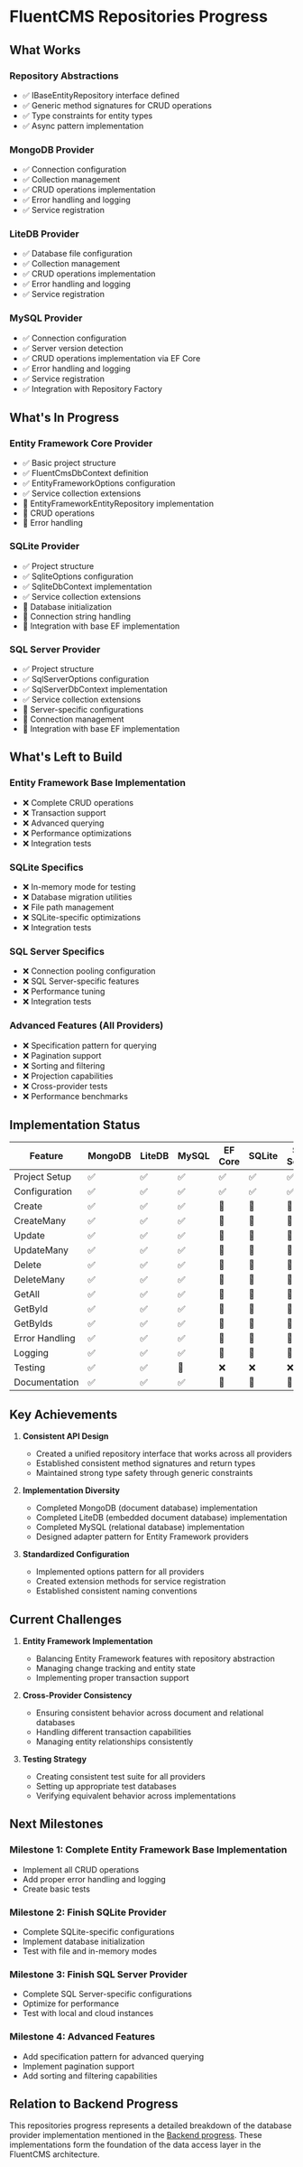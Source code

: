 # FluentCMS Repositories Progress

## What Works

### Repository Abstractions
- ✅ IBaseEntityRepository<TEntity> interface defined
- ✅ Generic method signatures for CRUD operations
- ✅ Type constraints for entity types
- ✅ Async pattern implementation

### MongoDB Provider
- ✅ Connection configuration
- ✅ Collection management
- ✅ CRUD operations implementation
- ✅ Error handling and logging
- ✅ Service registration

### LiteDB Provider
- ✅ Database file configuration
- ✅ Collection management
- ✅ CRUD operations implementation
- ✅ Error handling and logging
- ✅ Service registration

### MySQL Provider
- ✅ Connection configuration
- ✅ Server version detection
- ✅ CRUD operations implementation via EF Core
- ✅ Error handling and logging
- ✅ Service registration
- ✅ Integration with Repository Factory

## What's In Progress

### Entity Framework Core Provider
- ✅ Basic project structure
- ✅ FluentCmsDbContext definition
- ✅ EntityFrameworkOptions configuration
- ✅ Service collection extensions
- 🚧 EntityFrameworkEntityRepository<TEntity> implementation
- 🚧 CRUD operations
- 🚧 Error handling

### SQLite Provider
- ✅ Project structure
- ✅ SqliteOptions configuration
- ✅ SqliteDbContext implementation
- ✅ Service collection extensions
- 🚧 Database initialization
- 🚧 Connection string handling
- 🚧 Integration with base EF implementation

### SQL Server Provider
- ✅ Project structure
- ✅ SqlServerOptions configuration
- ✅ SqlServerDbContext implementation
- ✅ Service collection extensions
- 🚧 Server-specific configurations
- 🚧 Connection management
- 🚧 Integration with base EF implementation

## What's Left to Build

### Entity Framework Base Implementation
- ❌ Complete CRUD operations
- ❌ Transaction support
- ❌ Advanced querying
- ❌ Performance optimizations
- ❌ Integration tests

### SQLite Specifics
- ❌ In-memory mode for testing
- ❌ Database migration utilities
- ❌ File path management
- ❌ SQLite-specific optimizations
- ❌ Integration tests

### SQL Server Specifics
- ❌ Connection pooling configuration
- ❌ SQL Server-specific features
- ❌ Performance tuning
- ❌ Integration tests

### Advanced Features (All Providers)
- ❌ Specification pattern for querying
- ❌ Pagination support
- ❌ Sorting and filtering
- ❌ Projection capabilities
- ❌ Cross-provider tests
- ❌ Performance benchmarks

## Implementation Status

| Feature | MongoDB | LiteDB | MySQL | EF Core | SQLite | SQL Server |
|---------|---------|--------|-------|---------|--------|------------|
| Project Setup | ✅ | ✅ | ✅ | ✅ | ✅ | ✅ |
| Configuration | ✅ | ✅ | ✅ | ✅ | ✅ | ✅ |
| Create | ✅ | ✅ | ✅ | 🚧 | 🚧 | 🚧 |
| CreateMany | ✅ | ✅ | ✅ | 🚧 | 🚧 | 🚧 |
| Update | ✅ | ✅ | ✅ | 🚧 | 🚧 | 🚧 |
| UpdateMany | ✅ | ✅ | ✅ | 🚧 | 🚧 | 🚧 |
| Delete | ✅ | ✅ | ✅ | 🚧 | 🚧 | 🚧 |
| DeleteMany | ✅ | ✅ | ✅ | 🚧 | 🚧 | 🚧 |
| GetAll | ✅ | ✅ | ✅ | 🚧 | 🚧 | 🚧 |
| GetById | ✅ | ✅ | ✅ | 🚧 | 🚧 | 🚧 |
| GetByIds | ✅ | ✅ | ✅ | 🚧 | 🚧 | 🚧 |
| Error Handling | ✅ | ✅ | ✅ | 🚧 | 🚧 | 🚧 |
| Logging | ✅ | ✅ | ✅ | 🚧 | 🚧 | 🚧 |
| Testing | ✅ | ✅ | 🚧 | ❌ | ❌ | ❌ |
| Documentation | ✅ | ✅ | ✅ | 🚧 | 🚧 | 🚧 |

## Key Achievements

1. **Consistent API Design**
   - Created a unified repository interface that works across all providers
   - Established consistent method signatures and return types
   - Maintained strong type safety through generic constraints

2. **Implementation Diversity**
   - Completed MongoDB (document database) implementation
   - Completed LiteDB (embedded document database) implementation
   - Completed MySQL (relational database) implementation
   - Designed adapter pattern for Entity Framework providers

3. **Standardized Configuration**
   - Implemented options pattern for all providers
   - Created extension methods for service registration
   - Established consistent naming conventions

## Current Challenges

1. **Entity Framework Implementation**
   - Balancing Entity Framework features with repository abstraction
   - Managing change tracking and entity state
   - Implementing proper transaction support

2. **Cross-Provider Consistency**
   - Ensuring consistent behavior across document and relational databases
   - Handling different transaction capabilities
   - Managing entity relationships consistently

3. **Testing Strategy**
   - Creating consistent test suite for all providers
   - Setting up appropriate test databases
   - Verifying equivalent behavior across implementations

## Next Milestones

### Milestone 1: Complete Entity Framework Base Implementation
- Implement all CRUD operations
- Add proper error handling and logging
- Create basic tests

### Milestone 2: Finish SQLite Provider
- Complete SQLite-specific configurations
- Implement database initialization
- Test with file and in-memory modes

### Milestone 3: Finish SQL Server Provider
- Complete SQL Server-specific configurations
- Optimize for performance
- Test with local and cloud instances

### Milestone 4: Advanced Features
- Add specification pattern for advanced querying
- Implement pagination support
- Add sorting and filtering capabilities

## Relation to Backend Progress

This repositories progress represents a detailed breakdown of the database provider implementation mentioned in the [Backend progress](../../memory-bank/progress.md). These implementations form the foundation of the data access layer in the FluentCMS architecture.
